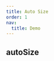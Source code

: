 ```yaml
---
title: Auto Size
order: 1
nav:
  title: Demo
---
```


## autoSize

<code src="./autoSize.tsx"></code>
